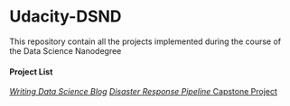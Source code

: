 # Udacity-DSND

This repository contain all the projects implemented during the course of the Data Science Nanodegree

#### Project List
_<a href='https://github.com/Opiano1/Storytelling-with-Data'>Writing Data Science Blog</a>_
_<a href='https://github.com/Opiano1/Udacity-DSND/tree/master/Disaster%20Response%20Pipeline'>Disaster Response Pipeline
</a>_ 
<a href='https://github.com/Opiano1/Udacity-DSND/tree/master/Capstone'> Capstone Project
</a> 


